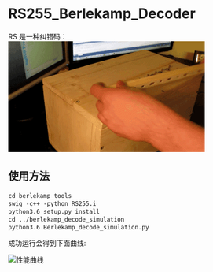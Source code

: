 # RS255_Berlekamp_Decoder

RS 是一种纠错码：
![useless_box](imgs/../docs/imgs/useless_box.gif)

## 使用方法

``` shell
cd berlekamp_tools
swig -c++ -python RS255.i
python3.6 setup.py install
cd ../berlekamp_decode_simulation
python3.6 Berlekamp_decode_simulation.py
```

成功运行会得到下面曲线:

![性能曲线](./berlekamp_decode_simulation/RS255.svg)

